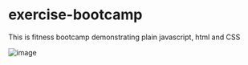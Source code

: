 # exercise-bootcamp

This is fitness bootcamp demonstrating plain javascript, html and CSS


![image](https://user-images.githubusercontent.com/15182718/170601166-9f0b2cfd-2cbe-4e69-8dd4-d92a1acf5ca9.png)
